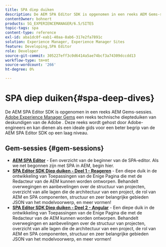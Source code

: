 ```yaml
---
title: SPA diep duiken
description: De AEM SPA Editor SDK is opgenomen in een reeks AEM Gems-sessies. Deze reeks wordt gehost door Adobe-engineers en kan dienen als een ideale gids voor een beter begrip van de AEM SPA Editor SDK op een laag niveau, gehost door Adobe-engineers.
contentOwner: bohnert
products: SG_EXPERIENCEMANAGER/6.5/SITES
topic-tags: spa
content-type: reference
exl-id: aba1dc0f-eab1-40aa-8ab6-317e2fa7891c
solution: Experience Manager, Experience Manager Sites
feature: Developing,SPA Editor
role: Developer
source-git-commit: 305227eff3c0d6414a5ae74bcf3a74309dccdd13
workflow-type: tm+mt
source-wordcount: '266'
ht-degree: 0%

---
```


# SPA diep duiken{#spa-deep-dives}

De AEM SPA Editor SDK is opgenomen in een reeks AEM Gems-sessies. [Adobe Experience Manager Gems](https://helpx.adobe.com/experience-manager/kt/eseminars/gems/aem-index.html) een reeks technische diepteduiken van deskundigen van de Adobe . Deze reeks wordt gehost door Adobe-engineers en kan dienen als een ideale gids voor een beter begrip van de AEM SPA Editor SDK op een laag niveau.

## Gem-sessies {#gem-sessions}

* **[AEM SPA Editor](https://helpx.adobe.com/experience-manager/kt/eseminars/gems/aem-spa-editor.html)** - Een overzicht van de beginner van de SPA-editor. Als we net begonnen zijn met SPA in AEM, begin hier.
* **[SPA Editor SDK Diep duiken - Deel 1 - Reageren](https://helpx.adobe.com/experience-manager/kt/eseminars/gems/SPA-Editor-SDK-Deep-Dive-React.html)** - Een diepe duik in de ontwikkeling van Toepassingen van de Enige Pagina die met de Redacteur van de AEM kunnen worden ontworpen. Behandelt overwegingen en aanbevelingen over de structuur van projecten, overzicht van alle lagen die de architectuur van een project, de rol van AEM en SPA componenten, structuur en zeer belangrijke gebieden JSON van het modelvoorwerp, en meer vormen!
* **[SPA Editor SDK Diep duiken - Deel 2 - Angular](https://helpx.adobe.com/experience-manager/kt/eseminars/gems/SPA-Editor-SDK-Deep-Dive-Angular.html)** - Een diepe duik in de ontwikkeling van Toepassingen van de Enige Pagina die met de Redacteur van de AEM kunnen worden ontworpen. Behandelt overwegingen en aanbevelingen over de structuur van projecten, overzicht van alle lagen die de architectuur van een project, de rol van AEM en SPA componenten, structuur en zeer belangrijke gebieden JSON van het modelvoorwerp, en meer vormen!

